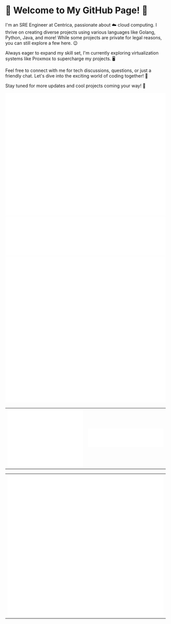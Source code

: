 # 👋 Welcome to My GitHub Page! 🚀

I'm an SRE Engineer at Centrica, passionate about ☁️ cloud computing. I thrive on creating diverse projects using various languages like Golang, Python, Java, and more! While some projects are private for legal reasons, you can still explore a few here. 😉

Always eager to expand my skill set, I'm currently exploring virtualization systems like Proxmox to supercharge my projects. 🖥️

Feel free to connect with me for tech discussions, questions, or just a friendly chat. Let's dive into the exciting world of coding together! 🌟

Stay tuned for more updates and cool projects coming your way! 🎉

![Metrics](/github-metrics.svg)
![MetricsComments](/metrics.comments.svg)
![MetricsLines](/metrics.lines.svg)

<table>
    <tr>
        <td>
            <img src="github-metrics.svg" alt="General Metrics">
        </td>
        <td>
            <img src="metrics.comments.svg" alt="Comments">
        </td>
    </tr>
</table>
<table>
    <tr>
        <td>
            <img src="metrics.lines.svg" alt="Lines of Code">
        </td>
    </tr>
</table>